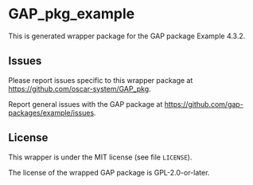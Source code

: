 # GAP_pkg_example

This is generated wrapper package for the GAP package Example 4.3.2.

## Issues

Please report issues specific to this wrapper package at <https://github.com/oscar-system/GAP_pkg>.

Report general issues with the GAP package at <https://github.com/gap-packages/example/issues>.

## License

This wrapper is under the MIT license (see file `LICENSE`).

The license of the wrapped GAP package is GPL-2.0-or-later.
